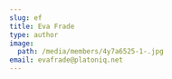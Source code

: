 ```yaml
---
slug: ef
title: Eva Frade
type: author
image:
  path: /media/members/4y7a6525-1-.jpg
email: evafrade@platoniq.net
---
```


